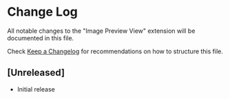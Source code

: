 # Change Log

All notable changes to the "Image Preview View" extension will be documented in this file.

Check [Keep a Changelog](http://keepachangelog.com/) for recommendations on how to structure this file.

## [Unreleased]

- Initial release